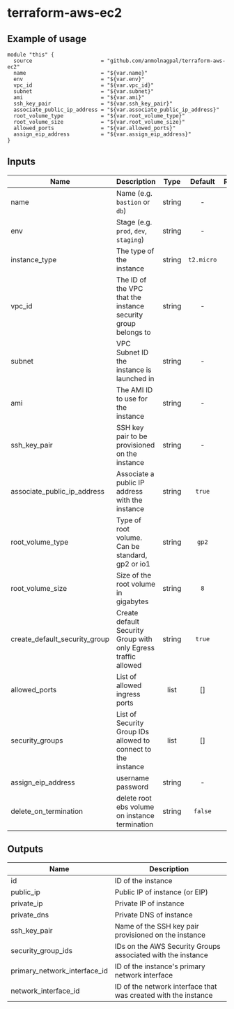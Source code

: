 # terraform-aws-ec2

Example of usage
------------------------------------------

```hcl
module "this" {
  source                      = "github.com/anmolnagpal/terraform-aws-ec2"
  name                        = "${var.name}"
  env                         = "${var.env}"
  vpc_id                      = "${var.vpc_id}"
  subnet                      = "${var.subnet}"
  ami                         = "${var.ami}"
  ssh_key_pair                = "${var.ssh_key_pair}"
  associate_public_ip_address = "${var.associate_public_ip_address}"
  root_volume_type            = "${var.root_volume_type}"
  root_volume_size            = "${var.root_volume_size}"
  allowed_ports               = "${var.allowed_ports}"
  assign_eip_address          = "${var.assign_eip_address}"
}
```

## Inputs

| Name | Description | Type | Default | Required |
|------|-------------|:----:|:-----:|:-----:|
| name | Name  (e.g. `bastion` or `db`) | string | - | yes |
| env | Stage (e.g. `prod`, `dev`, `staging`) | string | - | yes |
| instance\_type | The type of the instance | string | `t2.micro` | no |
| vpc\_id | The ID of the VPC that the instance security group belongs to | string | - | yes |
| subnet | VPC Subnet ID the instance is launched in | string | - | yes |
| ami | The AMI ID to use for the instance | string | - | yes |
| ssh\_key\_pair | SSH key pair to be provisioned on the instance | string | - | yes |
| associate\_public\_ip\_address | Associate a public IP address with the instance | string | `true` | no |
| root\_volume\_type | Type of root volume. Can be standard, gp2 or io1 | string | `gp2` | no |
| root\_volume\_size | Size of the root volume in gigabytes | string | `8` | no |
| create\_default\_security\_group | Create default Security Group with only Egress traffic allowed | string | `true` | no |
| allowed\_ports | List of allowed ingress ports | list | [] | no |
| security\_groups | List of Security Group IDs allowed to connect to the instance | list | [] | no |
| assign\_eip\_address | username password | string | - | yes |
| delete\_on\_termination | delete root ebs volume on instance termination | string | `false` | no |

## Outputs

| Name | Description |
|------|-------------|
| id | ID of the instance |
| public\_ip | Public IP of instance (or EIP) |
| private\_ip | Private IP of instance |
| private\_dns | Private DNS of instance |
| ssh\_key\_pair | Name of the SSH key pair provisioned on the instance |
| security\_group\_ids | IDs on the AWS Security Groups associated with the instance |
| primary\_network\_interface\_id | ID of the instance's primary network interface |
| network\_interface\_id | ID of the network interface that was created with the instance |
